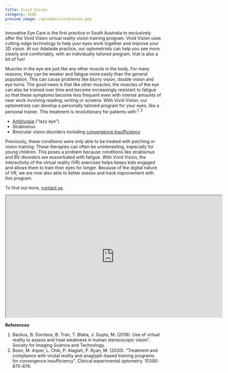```yaml
---
title: Vivid Vision
category: SE03
preview_image: /uploads/vividvision.png
---
```

<div class="employee-heading"><p>

Innovative Eye Care is the first practice in South Australia to exclusively offer the Vivid Vision virtual reality vision training program. Vivid Vision uses cutting-edge technology to help your eyes work together and improve your 3D vision. At our Adelaide practice, our optometrists can help you see more clearly and comfortably, with an individually tailored program, that is also a bit of fun!</p></div>

Muscles in the eye are just like any other muscle in the body. For many reasons, they can be weaker and fatigue more easily than the general population. This can cause problems like blurry vision, double vision and eye turns. The good news is that like other muscles, the muscles of the eye can also be trained over time and become increasingly resistant to fatigue so that these symptoms become less frequent even with intense amounts of near work involving reading, writing or screens. With Vivid Vision, our optometrists can develop a personally tailored program for your eyes, like a personal trainer. This treatment is revolutionary for patients with:<sup>1, 2</sup> 

* [Amblyopia](https://www.innovativeeyecare.com.au/what-we-do/amblyopia/) ("lazy eye")
* Strabismus 
* Binocular vision disorders including [convergence insufficiency](https://www.innovativeeyecare.com.au/what-we-do/convergence-insufficiency/)

Previously, these conditions were only able to be treated with patching or vision training. These therapies can often be uninteresting, especially for young children. This poses a problem because conditions like strabismus and BV disorders are exacerbated with fatigue. With Vivid Vision, the interactivity of the virtual reality (VR) exercises helps keeps kids engaged and allows them to train their eyes for longer. Because of the digital nature of VR, we are now also able to better assess and track improvement with this program.

To find out more, [contact us](https://www.innovativeeyecare.com.au/contact).

<iframe width="700" height="395"
src="https://www.youtube.com/embed/5Sr42ZdInfE">
</iframe>

<br>

**References**

1. Backus, B. Dornbos, B. Tran, T. Blaha, J. Gupta, M. (2018). Use of virtual reality to assess and treat weakness in human stereoscopic vision". Society for Imaging Science and Technology. 
2. Boon, M. Asper, L. Chik, P. Alagiah, P. Ryan, M. (2020). "Treatment and compliance with virutal reality and anaglyph-based training programs for convergence insufficiency". Clinical experimental optometry. 103(6): 870-876.